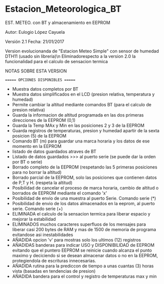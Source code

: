 # Estacion_Meteorologica_BT

EST. METEO. con BT y almacenamiento en EEPROM

Autor: Eulogio López Cayuela

Versión 2.1     Fecha: 21/01/2017
 
 Version evolucionanda de "Estacion Meteo Simple"
 con sensor de humedad DTH11 (usado sin libreria)\n
 Eliminadorespecto a la version 2.0 la funcionalidad para el calculo de sensacion termica
 
 
 NOTAS SOBRE ESTA VERSION
  
    ===== OPCIONES DISPONIBLES ===== 
 - Muestra datos completos por BT 
 - Muestra datos simplificados en el LCD (presion relativa, temperatura y humedad)
 - Permite cambiar la altitud mediante comandos BT (para el calculo de presion relativa)
 - Guarda la informacion de altitud programada en las dos primeras direcciones de la EEPROM (0,1)
 - Guarda la Temp MAx y Min en las posiciones 2 y 3 de la EEPROM
 - Guarda registros de temperaturas, presion y humedad apartir de la sexta posicion (5) de la EEPROM
 - Comando BT (m) para guardar una marca horaria y los datos de ese momento en la EEPROM
 - listado de datos guardados atraves de BT
 - Listado de datos guardados >>> al puerto serie (se puede dar la orden  por BT o serie)
 - Borrado completo de la EEPROM (respetando las 5 primeras posiciones para no borrar la altitud)
 - Borrado parcial de la EEPROM, solo las posiciones que contienen datos de P,T y H. (respeta la altitud)
 - Posibilidad de cancelar el proceso de marca horaria, cambio de altitud o borrados de EEPROM mediante el comando 'x'
 - Posibilidad de envio de una muestra al puerto Serie. Comando serie (*)
 - Posibilidad de envio de los datos almacenados en la eeprom, al puerto serie. Comando serie (+)
 - ELIMINADA el calculo de la sensacion termica para liberar espacio y mejorar la estabilidad
 - ELIMINADOS muchos caracteres superfluos de los mensajes para liberar 
    casi 200 bytes de RAM y mas de 1500 de memoria de programa evitandose asi inestabilidades
 - AÑADIDA opcion 'v' para mostras solo los ultimos (12) registros   
 - AÑADIDAS banderas para indicar USO y DISPONIBILIDAD de EEPROM evitando que el
    puntero EEPROM se reinicie cuando alcanza el punto maximo y deciciendo si se desean 
    almacenar datos o no en la EEPROM, protegiendola de escrituras innecesarias.
 - AÑADIDA rutina para la prediccon de tiempo a unas cuantas (3) horas vista (basadas en tendencias de presion)
 - AÑADIDA bandera para el control y registro de temperaturas max y min

